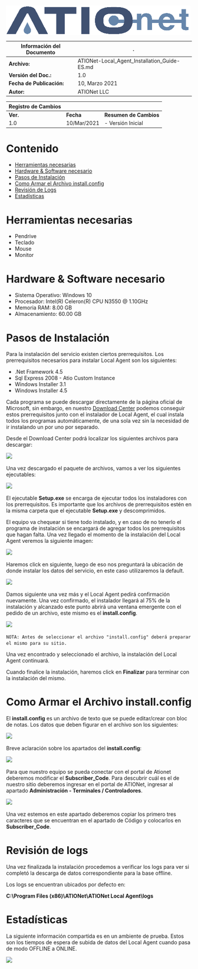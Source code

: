 ![ationetlogo](Content/Images/ATIOnetLogo_250x70.png)

|**Información del Documento**|.|
|--- |--- |
|**Archivo:**|ATIONet-Local_Agent_Installation_Guide-ES.md|
|**Versión del Doc.:**|1.0|
|**Fecha de Publicación:**|10, Marzo 2021|
|**Autor:**|ATIONet LLC|


|**Registro de Cambios**|||
|--- |--- |--- |
|**Ver.**|**Fecha**|**Resumen de Cambios**|
|1.0|10/Mar/2021|- Versión Inicial

# Contenido

- [Herramientas necesarias](#herramientas-necesarias)
- [Hardware & Software necesario](#hardware--software-necesario)
- [Pasos de Instalación](#pasos-de-instalación)
- [Como Armar el Archivo install.config](#como-armar-el-archivo-installconfig)
- [Revisión de Logs](#revisión-de-logs)
- [Estadísticas](#estadísticas)

# **Herramientas necesarias**

- Pendrive
- Teclado
- Mouse
- Monitor

# **Hardware & Software necesario**

- Sistema Operativo: Windows 10
- Procesador: Intel(R) Celeron(R) CPU N3550 @ 1.10GHz
- Memoria RAM: 8.00 GB
- Almacenamiento: 60.00 GB

# **Pasos de Instalación**

Para la instalación del servicio existen ciertos prerrequisitos. Los prerrequisitos necesarios para instalar Local Agent son los siguientes:

- .Net Framework 4.5
- Sql Express 2008 - Atio Custom Instance
- Windows Installer 3.1
- Windows Installer 4.5

Cada programa se puede descargar directamente de la página oficial de Microsoft, sin embargo, en nuestro [Download Center](https://downloads.ationet.com) podemos conseguir estos prerrequisitos junto con el instalador de Local Agent, el cual instala todos los programas automáticamente, de una sola vez sin la necesidad de ir instalando un por uno por separado.

Desde el Download Center podrá localizar los siguientes archivos para descargar:

![](https://github.com/Ationet/ationetdocs/blob/master/Content/Images/Local%20Agent/ATIONet%20Download%20Center%20Site.png)

Una vez descargado el paquete de archivos, vamos a ver los siguientes ejecutables:

![](https://github.com/Ationet/ationetdocs/blob/master/Content/Images/Local%20Agent/Paquete%20Archivos.png)

El ejecutable **Setup.exe** se encarga de ejecutar todos los instaladores con los prerrequisitos. Es importante que los archivos de prerrequisitos estén en la misma carpeta que el ejecutable **Setup.exe** y descomprimidos.

El equipo va chequear si tiene todo instalado, y en caso de no tenerlo el programa de instalación se encargará de agregar todos los prerrequisitos que hagan falta. Una vez llegado el momento de la instalación del Local Agent veremos la siguiente imagen:

![](https://github.com/Ationet/ationetdocs/blob/master/Content/Images/Local%20Agent/Asistente%20de%20Instalaci%C3%B3n.png)

Haremos click en siguiente, luego de eso nos preguntará la ubicación de donde instalar los datos del servicio, en este caso utilizaremos la default.

![](https://github.com/Ationet/ationetdocs/blob/master/Content/Images/Local%20Agent/Selecci%C3%B3n%20Carpeta%20de%20Instalaci%C3%B3n.png)

Damos siguiente una vez más y el Local Agent pedirá confirmación nuevamente. Una vez confirmado, el instalador llegará al 75% de la instalación y alcanzado este punto abrirá una ventana emergente con el pedido de un archivo, este mismo es el **install.config**.

![](https://github.com/Ationet/ationetdocs/blob/master/Content/Images/Local%20Agent/Selecci%C3%B3n%20Install.Config.png)

```NOTA: Antes de seleccionar el archivo "install.config" deberá preparar el mismo para su sitio.```

Una vez encontrado y seleccionado el archivo, la instalación del Local Agent continuará.

Cuando finalice la instalación, haremos click en **Finalizar** para terminar con la instalación del mismo.

# **Como Armar el Archivo install.config**

El **install.config** es un archivo de texto que se puede editar/crear con bloc de notas. Los datos que deben figurar en el archivo son los siguientes:

![](https://github.com/Ationet/ationetdocs/blob/master/Content/Images/Local%20Agent/Install.Config.png)

Breve aclaración sobre los apartados del **install.config**:

![](https://github.com/Ationet/ationetdocs/blob/master/Content/Images/Local%20Agent/Configuraci%C3%B3n%20Install.Config.png)

Para que nuestro equipo se pueda conectar con el portal de Ationet deberemos modificar el **Subscriber_Code**. Para descubrir cuál es el de nuestro sitio deberemos ingresar en el portal de ATIONet, ingresar al apartado **Administración - Terminales / Controladores**.

![](https://github.com/Ationet/ationetdocs/blob/master/Content/Images/Local%20Agent/Terminales-Controladores.png)

Una vez estemos en este apartado deberemos copiar los primero tres caracteres que se encuentran en el apartado de Código y colocarlos en **Subscriber_Code**.

# **Revisión de logs**

Una vez finalizada la instalación procedemos a verificar los logs para ver si completó la descarga de datos correspondiente para la base offline.

Los logs se encuentran ubicados por defecto en:

**C:\Program Files (x86)\ATIONet\ATIONet Local Agent\logs**

# **Estadísticas**

La siguiente información compartida es en un ambiente de prueba. Estos son los tiempos de espera de subida de datos del Local Agent cuando pasa de modo OFFLINE a ONLINE.

![](https://github.com/Ationet/ationetdocs/blob/master/Content/Images/Local%20Agent/Estad%C3%ADsticas.png)
